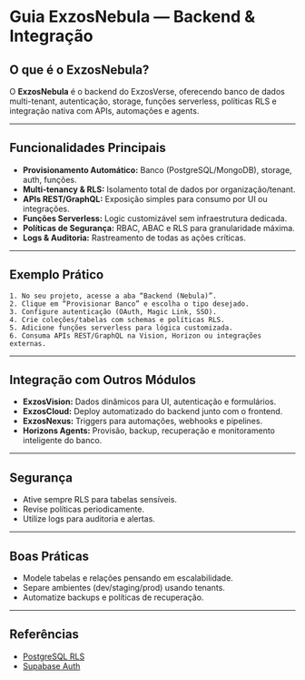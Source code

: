 # Guia ExzosNebula — Backend & Integração

## O que é o ExzosNebula?

O **ExzosNebula** é o backend do ExzosVerse, oferecendo banco de dados multi-tenant, autenticação, storage, funções serverless, políticas RLS e integração nativa com APIs, automações e agents.

---

## Funcionalidades Principais

- **Provisionamento Automático:** Banco (PostgreSQL/MongoDB), storage, auth, funções.
- **Multi-tenancy & RLS:** Isolamento total de dados por organização/tenant.
- **APIs REST/GraphQL:** Exposição simples para consumo por UI ou integrações.
- **Funções Serverless:** Logic customizável sem infraestrutura dedicada.
- **Políticas de Segurança:** RBAC, ABAC e RLS para granularidade máxima.
- **Logs & Auditoria:** Rastreamento de todas as ações críticas.

---

## Exemplo Prático

```steps
1. No seu projeto, acesse a aba “Backend (Nebula)”.
2. Clique em “Provisionar Banco” e escolha o tipo desejado.
3. Configure autenticação (OAuth, Magic Link, SSO).
4. Crie coleções/tabelas com schemas e políticas RLS.
5. Adicione funções serverless para lógica customizada.
6. Consuma APIs REST/GraphQL na Vision, Horizon ou integrações externas.
```

---

## Integração com Outros Módulos

- **ExzosVision:** Dados dinâmicos para UI, autenticação e formulários.
- **ExzosCloud:** Deploy automatizado do backend junto com o frontend.
- **ExzosNexus:** Triggers para automações, webhooks e pipelines.
- **Horizons Agents:** Provisão, backup, recuperação e monitoramento inteligente do banco.

---

## Segurança

- Ative sempre RLS para tabelas sensíveis.
- Revise políticas periodicamente.
- Utilize logs para auditoria e alertas.

---

## Boas Práticas

- Modele tabelas e relações pensando em escalabilidade.
- Separe ambientes (dev/staging/prod) usando tenants.
- Automatize backups e políticas de recuperação.

---

## Referências

- [PostgreSQL RLS](https://www.postgresql.org/docs/current/ddl-rowsecurity.html)
- [Supabase Auth](https://supabase.com/docs/guides/auth)